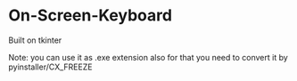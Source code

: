 # On-Screen-Keyboard
Built on tkinter

Note:
you can use it as .exe extension also for that you need to convert it by pyinstaller/CX_FREEZE 
